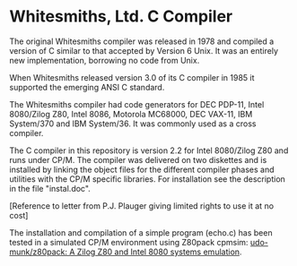 # Whitesmiths, Ltd. C Compiler

The original Whitesmiths compiler was released in 1978 and compiled a version of C similar
to that accepted by Version 6 Unix. It was an entirely new implementation, borrowing no code from Unix.

When Whitesmiths released version 3.0 of its C compiler in 1985 it supported the emerging ANSI C standard.

The Whitesmiths compiler had code generators for DEC PDP-11, Intel 8080/Zilog Z80, Intel 8086, Motorola MC68000,
DEC VAX-11, IBM System/370 and IBM System/36. It was commonly used as a cross compiler.

The C compiler in this repository is version 2.2 for Intel 8080/Zilog Z80 and runs under CP/M.
The compiler was delivered on two diskettes and is installed by linking the object files
for the different compiler phases and utilities with the CP/M specific libraries.
For installation see the description in the file "instal.doc".

[Reference to letter from P.J. Plauger giving limited rights to use it at no cost]

The installation and compilation of a simple program (echo.c) has been tested in a simulated
CP/M environment using Z80pack cpmsim:
[udo-munk/z80pack: A Zilog Z80 and Intel 8080 systems emulation](https://github.com/udo-munk/z80pack).

